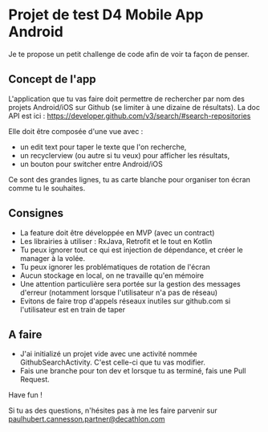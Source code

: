 # Projet de test D4 Mobile App Android

Je te propose un petit challenge de code afin de voir ta façon de penser.

## Concept de l'app

L'application que tu vas faire doit permettre de rechercher par nom des projets Android/iOS sur Github (se limiter à une dizaine de résultats).
La doc API est ici : https://developer.github.com/v3/search/#search-repositories

Elle doit être composée d'une vue avec :
- un edit text pour taper le texte que l'on recherche,
- un recyclerview (ou autre si tu veux) pour afficher les résultats,
- un bouton pour switcher entre Android/iOS

Ce sont des grandes lignes, tu as carte blanche pour organiser ton écran comme tu le souhaites.


## Consignes

- La feature doit être développée en MVP (avec un contract)
- Les librairies à utiliser : RxJava, Retrofit et le tout en Kotlin
- Tu peux ignorer tout ce qui est injection de dépendance, et créer le manager à la volée.
- Tu peux ignorer les problématiques de rotation de l'écran
- Aucun stockage en local, on ne travaille qu'en mémoire
- Une attention particulière sera portée sur la gestion des messages d'erreur (notamment lorsque l'utilisateur n'a pas de réseau)
- Evitons de faire trop d'appels réseaux inutiles sur github.com si l'utilisateur est en train de taper


## A faire

- J'ai initializé un projet vide avec une activité nommée GithubSearchActivity. C'est celle-ci que tu vas modifier.
- Fais une branche pour ton dev et lorsque tu as terminé, fais une Pull Request.

Have fun !

Si tu as des questions, n'hésites pas à me les faire parvenir sur paulhubert.cannesson.partner@decathlon.com
